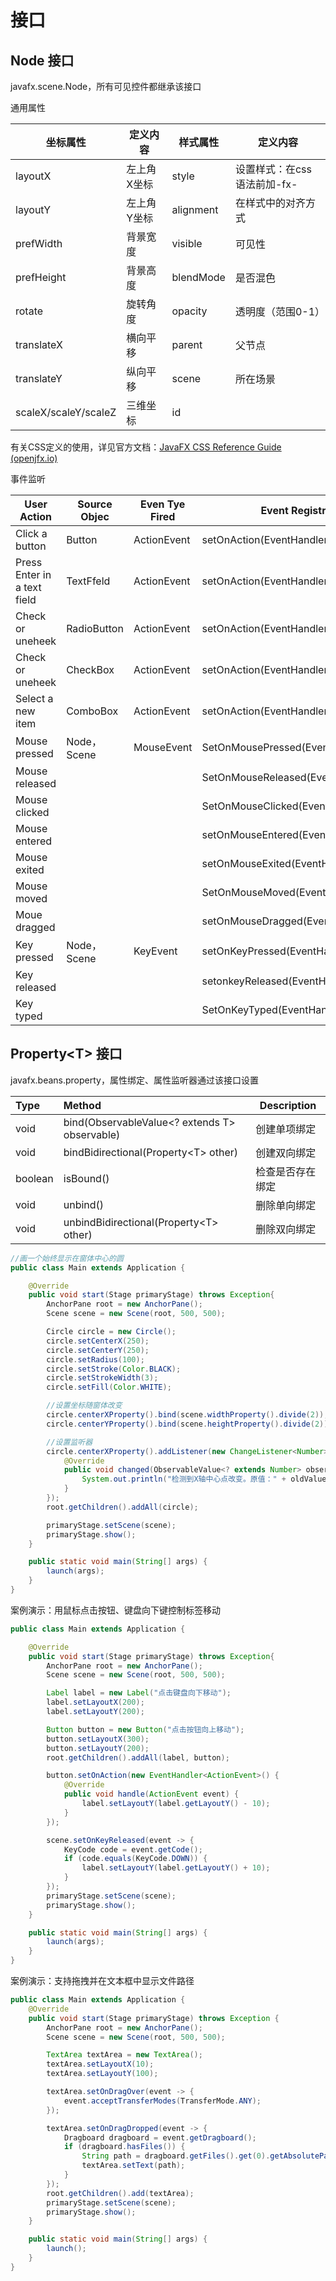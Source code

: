 # 接口

## Node 接口

javafx.scene.Node，所有可见控件都继承该接口



通用属性

| 坐标属性             | 定义内容    | 样式属性  | 定义内容                    |
| -------------------- | ----------- | --------- | --------------------------- |
| layoutX              | 左上角X坐标 | style     | 设置样式：在css语法前加-fx- |
| layoutY              | 左上角Y坐标 | alignment | 在样式中的对齐方式          |
| prefWidth            | 背景宽度    | visible   | 可见性                      |
| prefHeight           | 背景高度    | blendMode | 是否混色                    |
| rotate               | 旋转角度    | opacity   | 透明度（范围0-1）           |
| translateX           | 横向平移    | parent    | 父节点                      |
| translateY           | 纵向平移    | scene     | 所在场景                    |
| scaleX/scaleY/scaleZ | 三维坐标    | id        |                             |

有关CSS定义的使用，详见官方文档：[JavaFX CSS Reference Guide (openjfx.io)](https://openjfx.io/javadoc/20/javafx.graphics/javafx/scene/doc-files/cssref.html)

事件监听

| User Action                 | Source Objec | Even Tye Fired | Event Registration Method                     |
| --------------------------- | ------------ | -------------- | --------------------------------------------- |
| Click a button              | Button       | ActionEvent    | setOnAction(EventHandler\<ActionEvent>)       |
| Press Enter in a text field | TextFfeld    | ActionEvent    | setOnAction(EventHandler\<ActionEvent>)       |
| Check or uneheek            | RadioButton  | ActionEvent    | setOnAction(EventHandler\<ActionEvent>)       |
| Check or uneheek            | CheckBox     | ActionEvent    | setOnAction(EventHandler\<ActionEvent>)       |
| Select a new item           | ComboBox     | ActionEvent    | setOnAction(EventHandler\<ActionEvent>)       |
| Mouse pressed               | Node，Scene  | MouseEvent     | SetOnMousePressed(EventHandler\<MouseEvent>)  |
| Mouse released              |              |                | SetOnMouseReleased(EventHandler\<MouseEvent>) |
| Mouse clicked               |              |                | SetOnMouseClicked(EventHandler\<MouseEvent>)  |
| Mouse entered               |              |                | setOnMouseEntered(EventHandler\<MouseEvent>)  |
| Mouse exited                |              |                | setOnMouseExited(EventHandler\<MouseEvent>)   |
| Mouse moved                 |              |                | SetOnMouseMoved(EventHandler\<MouseEvent>)    |
| Moue dragged                |              |                | setOnMouseDragged(EventHandler\<MouseEvent>)  |
| Key pressed                 | Node，Scene  | KeyEvent       | setOnKeyPressed(EventHandler\<KeyEvent>)      |
| Key released                |              |                | setonkeyReleased(EventHandler\<KeyEvent>)     |
| Key typed                   |              |                | SetOnKeyTyped(EventHandler\<KeyEvent>)        |



## Property\<T> 接口

javafx.beans.property，属性绑定、属性监听器通过该接口设置

| Type    | Method                                         | Description      |
| :------ | :--------------------------------------------- | ---------------- |
| void    | bind(ObservableValue<?  extends T> observable) | 创建单项绑定     |
| void    | bindBidirectional(Property\<T>  other)         | 创建双向绑定     |
| boolean | isBound()                                      | 检查是否存在绑定 |
| void    | unbind()                                       | 删除单向绑定     |
| void    | unbindBidirectional(Property\<T>  other)       | 删除双向绑定     |

```java
//画一个始终显示在窗体中心的圆
public class Main extends Application {

    @Override
    public void start(Stage primaryStage) throws Exception{
        AnchorPane root = new AnchorPane();
        Scene scene = new Scene(root, 500, 500);

        Circle circle = new Circle();
        circle.setCenterX(250);
        circle.setCenterY(250);
        circle.setRadius(100);
        circle.setStroke(Color.BLACK);
        circle.setStrokeWidth(3);
        circle.setFill(Color.WHITE);

        //设置坐标随窗体改变
        circle.centerXProperty().bind(scene.widthProperty().divide(2));
        circle.centerYProperty().bind(scene.heightProperty().divide(2));

        //设置监听器
        circle.centerXProperty().addListener(new ChangeListener<Number>() {
            @Override
            public void changed(ObservableValue<? extends Number> observable, Number oldValue, Number newValue) {
                System.out.println("检测到X轴中心点改变。原值：" + oldValue + "，现值：" + newValue);
            }
        });
        root.getChildren().addAll(circle);

        primaryStage.setScene(scene);
        primaryStage.show();
    }

    public static void main(String[] args) {
        launch(args);
    }
}
```

案例演示：用鼠标点击按钮、键盘向下键控制标签移动

```java
public class Main extends Application {

    @Override
    public void start(Stage primaryStage) throws Exception{
        AnchorPane root = new AnchorPane();
        Scene scene = new Scene(root, 500, 500);

        Label label = new Label("点击键盘向下移动");
        label.setLayoutX(200);
        label.setLayoutY(200);

        Button button = new Button("点击按钮向上移动");
        button.setLayoutX(300);
        button.setLayoutY(200);
        root.getChildren().addAll(label, button);

        button.setOnAction(new EventHandler<ActionEvent>() {
            @Override
            public void handle(ActionEvent event) {
                label.setLayoutY(label.getLayoutY() - 10);
            }
        });

        scene.setOnKeyReleased(event -> {
            KeyCode code = event.getCode();
            if (code.equals(KeyCode.DOWN)) {
                label.setLayoutY(label.getLayoutY() + 10);
            }
        });
        primaryStage.setScene(scene);
        primaryStage.show();
    }

    public static void main(String[] args) {
        launch(args);
    }
}

```

案例演示：支持拖拽并在文本框中显示文件路径

```java
public class Main extends Application {
    @Override
    public void start(Stage primaryStage) throws Exception {
        AnchorPane root = new AnchorPane();
        Scene scene = new Scene(root, 500, 500);

        TextArea textArea = new TextArea();
        textArea.setLayoutX(10);
        textArea.setLayoutY(100);

        textArea.setOnDragOver(event -> {
            event.acceptTransferModes(TransferMode.ANY);
        });

        textArea.setOnDragDropped(event -> {
            Dragboard dragboard = event.getDragboard();
            if (dragboard.hasFiles()) {
                String path = dragboard.getFiles().get(0).getAbsolutePath();
                textArea.setText(path);
            }
        });
        root.getChildren().add(textArea);
        primaryStage.setScene(scene);
        primaryStage.show();
    }

    public static void main(String[] args) {
        launch();
    }
}
```

